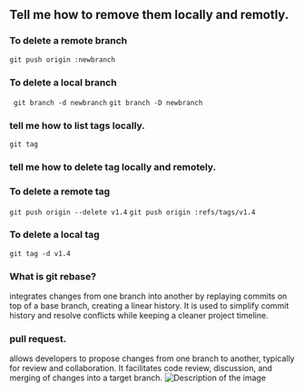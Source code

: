## Tell me how to remove them locally and remotly.
### To delete a remote branch
```git push origin :newbranch```
###  To delete a local branch
``` git branch -d newbranch```
```git branch -D newbranch```
### tell me how to list tags locally.
```git tag```
### tell me how to delete tag locally and remotely.

### To delete a remote tag 
```git push origin --delete v1.4```
```git push origin :refs/tags/v1.4```
### To delete a local tag
```git tag -d v1.4```
### What is git rebase?
integrates changes from one branch into another by replaying commits on top of a base branch, creating a linear history.
It is used to simplify commit history and resolve conflicts while keeping a cleaner project timeline.

### pull request.
allows developers to propose changes from one branch to another, typically for review and collaboration. It facilitates code review, discussion, and merging of changes into a target branch.
![Description of the image](images/image.png)
